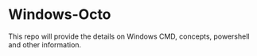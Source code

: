 # Windows-Octo
This repo will provide the details on Windows CMD, concepts, powershell and other information.
